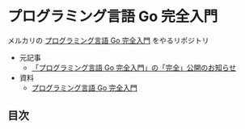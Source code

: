 # プログラミング言語 Go 完全入門

メルカリの [プログラミング言語 Go 完全入門](https://gopherdojo.org/about/) をやるリポジトリ

- 元記事
  - [「プログラミング言語 Go 完全入門」の「完全」公開のお知らせ](https://engineering.mercari.com/blog/entry/goforbeginners/)
- 資料
  - [プログラミング言語 Go 完全入門](https://docs.google.com/presentation/d/1RVx8oeIMAWxbB7ZP2IcgZXnbZokjCmTUca-AbIpORGk/edit#slide=id.g4f417182ce_0_80)

## 目次
